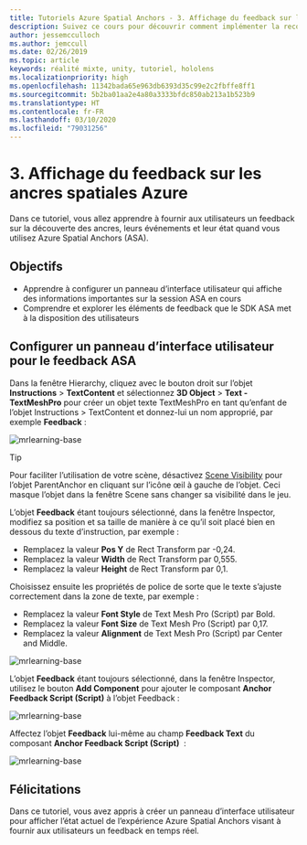```yaml
---
title: Tutoriels Azure Spatial Anchors - 3. Affichage du feedback sur les ancres spatiales Azure
description: Suivez ce cours pour découvrir comment implémenter la reconnaissance faciale Azure au sein d’une application de réalité mixte.
author: jessemcculloch
ms.author: jemccull
ms.date: 02/26/2019
ms.topic: article
keywords: réalité mixte, unity, tutoriel, hololens
ms.localizationpriority: high
ms.openlocfilehash: 11342bada65e963db6393d35c99e2c2fbffe8ff1
ms.sourcegitcommit: 5b2ba01aa2e4a80a3333bfdc850ab213a1b523b9
ms.translationtype: HT
ms.contentlocale: fr-FR
ms.lasthandoff: 03/10/2020
ms.locfileid: "79031256"
---
```

# <a name="3-displaying-azure-spatial-anchor-feedback"></a>3. Affichage du feedback sur les ancres spatiales Azure

Dans ce tutoriel, vous allez apprendre à fournir aux utilisateurs un feedback sur la découverte des ancres, leurs événements et leur état quand vous utilisez Azure Spatial Anchors (ASA).

## <a name="objectives"></a>Objectifs

* Apprendre à configurer un panneau d’interface utilisateur qui affiche des informations importantes sur la session ASA en cours
* Comprendre et explorer les éléments de feedback que le SDK ASA met à la disposition des utilisateurs

## <a name="set-up-asa-feedback-ui-panel"></a>Configurer un panneau d’interface utilisateur pour le feedback ASA

Dans la fenêtre Hierarchy, cliquez avec le bouton droit sur l’objet **Instructions** > **TextContent** et sélectionnez **3D Object** > **Text - TextMeshPro** pour créer un objet texte TextMeshPro en tant qu’enfant de l’objet Instructions > TextContent et donnez-lui un nom approprié, par exemple **Feedback** :

![mrlearning-base](images/mrlearning-asa/tutorial3-section1-step1-1.png)

> [!TIP]
> Pour faciliter l’utilisation de votre scène, désactivez <a href="https://docs.unity3d.com/Manual/SceneVisibility.html" target="_blank">Scene Visibility</a> pour l’objet ParentAnchor en cliquant sur l’icône œil à gauche de l’objet. Ceci masque l’objet dans la fenêtre Scene sans changer sa visibilité dans le jeu.

L’objet **Feedback** étant toujours sélectionné, dans la fenêtre Inspector, modifiez sa position et sa taille de manière à ce qu’il soit placé bien en dessous du texte d’instruction, par exemple :

* Remplacez la valeur **Pos Y** de Rect Transform par -0,24.
* Remplacez la valeur **Width** de Rect Transform par 0,555.
* Remplacez la valeur **Height** de Rect Transform par 0,1.

Choisissez ensuite les propriétés de police de sorte que le texte s’ajuste correctement dans la zone de texte, par exemple :

* Remplacez la valeur **Font Style** de Text Mesh Pro (Script) par Bold.
* Remplacez la valeur **Font Size** de Text Mesh Pro (Script) par 0,17.
* Remplacez la valeur **Alignment** de Text Mesh Pro (Script) par Center and Middle.

![mrlearning-base](images/mrlearning-asa/tutorial3-section1-step1-2.png)

L’objet **Feedback** étant toujours sélectionné, dans la fenêtre Inspector, utilisez le bouton **Add Component** pour ajouter le composant **Anchor Feedback Script (Script)** à l’objet Feedback :

![mrlearning-base](images/mrlearning-asa/tutorial3-section1-step1-3.png)

Affectez l’objet **Feedback** lui-même au champ **Feedback Text** du composant **Anchor Feedback Script (Script)**  :

![mrlearning-base](images/mrlearning-asa/tutorial3-section1-step1-4.png)

## <a name="congratulations"></a>Félicitations

Dans ce tutoriel, vous avez appris à créer un panneau d’interface utilisateur pour afficher l’état actuel de l’expérience Azure Spatial Anchors visant à fournir aux utilisateurs un feedback en temps réel.
